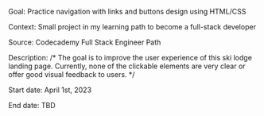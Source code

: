 Goal: Practice navigation with links and buttons design using HTML/CSS

Context: Small project in my learning path to become a full-stack developer

Source: Codecademy Full Stack Engineer Path

Description:
/*
The goal is to improve the user experience of this ski lodge landing page. Currently, none of the clickable elements are very clear or offer good visual feedback to users.
*/

Start date: April 1st, 2023

End date: TBD